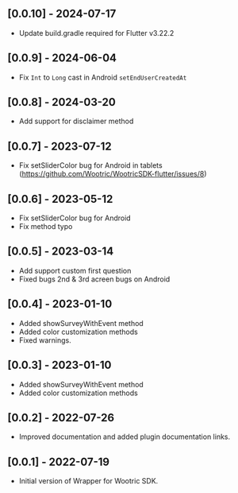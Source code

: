 ## [0.0.10] - 2024-07-17

* Update build.gradle required for Flutter v3.22.2

## [0.0.9] - 2024-06-04

* Fix `Int` to `Long` cast in Android `setEndUserCreatedAt`

## [0.0.8] - 2024-03-20

* Add support for disclaimer method

## [0.0.7] - 2023-07-12

* Fix setSliderColor bug for Android in tablets (https://github.com/Wootric/WootricSDK-flutter/issues/8)

## [0.0.6] - 2023-05-12

* Fix setSliderColor bug for Android
* Fix method typo

## [0.0.5] - 2023-03-14

* Add support custom first question
* Fixed bugs 2nd & 3rd acreen bugs on Android

## [0.0.4] - 2023-01-10

* Added showSurveyWithEvent method
* Added color customization methods
* Fixed warnings.

## [0.0.3] - 2023-01-10

* Added showSurveyWithEvent method
* Added color customization methods

## [0.0.2] - 2022-07-26

* Improved documentation and added plugin documentation links.

## [0.0.1] - 2022-07-19

* Initial version of Wrapper for Wootric SDK.

